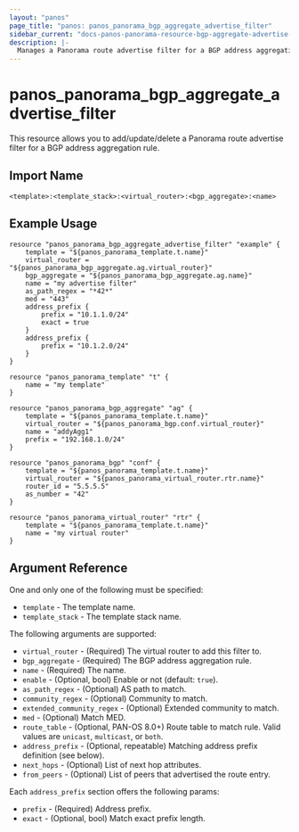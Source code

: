 ```yaml
---
layout: "panos"
page_title: "panos: panos_panorama_bgp_aggregate_advertise_filter"
sidebar_current: "docs-panos-panorama-resource-bgp-aggregate-advertise-filter"
description: |-
  Manages a Panorama route advertise filter for a BGP address aggregation rule.
---
```


# panos_panorama_bgp_aggregate_advertise_filter

This resource allows you to add/update/delete a Panorama route advertise filter for a
BGP address aggregation rule.


## Import Name

```
<template>:<template_stack>:<virtual_router>:<bgp_aggregate>:<name>
```


## Example Usage

```hcl
resource "panos_panorama_bgp_aggregate_advertise_filter" "example" {
    template = "${panos_panorama_template.t.name}"
    virtual_router = "${panos_panorama_bgp_aggregate.ag.virtual_router}"
    bgp_aggregate = "${panos_panorama_bgp_aggregate.ag.name}"
    name = "my advertise filter"
    as_path_regex = "*42*"
    med = "443"
    address_prefix {
        prefix = "10.1.1.0/24"
        exact = true
    }
    address_prefix {
        prefix = "10.1.2.0/24"
    }
}

resource "panos_panorama_template" "t" {
    name = "my template"
}

resource "panos_panorama_bgp_aggregate" "ag" {
    template = "${panos_panorama_template.t.name}"
    virtual_router = "${panos_panorama_bgp.conf.virtual_router}"
    name = "addyAgg1"
    prefix = "192.168.1.0/24"
}

resource "panos_panorama_bgp" "conf" {
    template = "${panos_panorama_template.t.name}"
    virtual_router = "${panos_panorama_virtual_router.rtr.name}"
    router_id = "5.5.5.5"
    as_number = "42"
}

resource "panos_panorama_virtual_router" "rtr" {
    template = "${panos_panorama_template.t.name}"
    name = "my virtual router"
}
```

## Argument Reference

One and only one of the following must be specified:

* `template` - The template name.
* `template_stack` - The template stack name.

The following arguments are supported:

* `virtual_router` - (Required) The virtual router to add this filter to.
* `bgp_aggregate` - (Required) The BGP address aggregation rule.
* `name` - (Required) The name.
* `enable` - (Optional, bool) Enable or not (default: `true`).
* `as_path_regex` - (Optional) AS path to match.
* `community_regex` - (Optional) Community to match.
* `extended_community_regex` - (Optional) Extended community to match.
* `med` - (Optional) Match MED.
* `route_table` - (Optional, PAN-OS 8.0+) Route table to match rule.  Valid
  values are `unicast`, `multicast`, or `both`.
* `address_prefix` - (Optional, repeatable) Matching address prefix definition
  (see below).
* `next_hops` - (Optional) List of next hop attributes.
* `from_peers` - (Optional) List of peers that advertised the route entry.

Each `address_prefix` section offers the following params:

* `prefix` - (Required) Address prefix.
* `exact` - (Optional, bool) Match exact prefix length.
